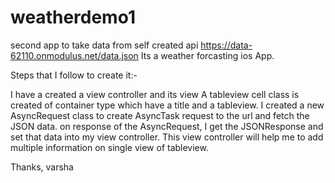# weatherdemo1
second app to take data from self created api https://data-62110.onmodulus.net/data.json
Its a weather forcasting ios App.

Steps that I follow to create it:-

I have a created a view controller and its view
A tableview cell class is created of container type which have a title and a tableview.
I created a new AsyncRequest class to create AsyncTask request to the url and fetch the JSON data.
on response of the AsyncRequest, I get the JSONResponse and set that data into my view controller.
This view controller will help me to add multiple information on single view of tableview.


Thanks,
varsha
